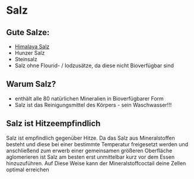 # Salz
## Gute Salze:
- [Himalaya Salz](../Wichtige%20Nährstoffquellen/Lebensmittelkategorisierung%20nach%20Wertigkeit/Hochwertige%20Lebensmittel.md#Himalaya%20Salz)
- Hunzer Salz
- Steinsalz
- Salz ohne Flourid- / Iodzusätze, da diese nicht Bioverfügbar sind

## Warum Salz?
- enthält alle 80 natürlichen Mineralien in Bioverfügbarer Form
- Salz ist das Reinigungsmittel des Körpers - sein Waschwasser!!!

## Salz ist Hitzeempfindlich
Salz ist empfindlich gegenüber Hitze. Da das Salz aus Mineralstoffen besteht und diese bei einer bestimmte Temperatur freigesetzt werden und anschließend zum erwerb einer gemeinsamen größeren Oberfläche aglomerieren ist Salz am besten erst unmittelbar kurz vor dem Essen hinzuzuführen. Auf Diese Weise kann der Mineralstoffcoctail deine Zellen optimal erreichen